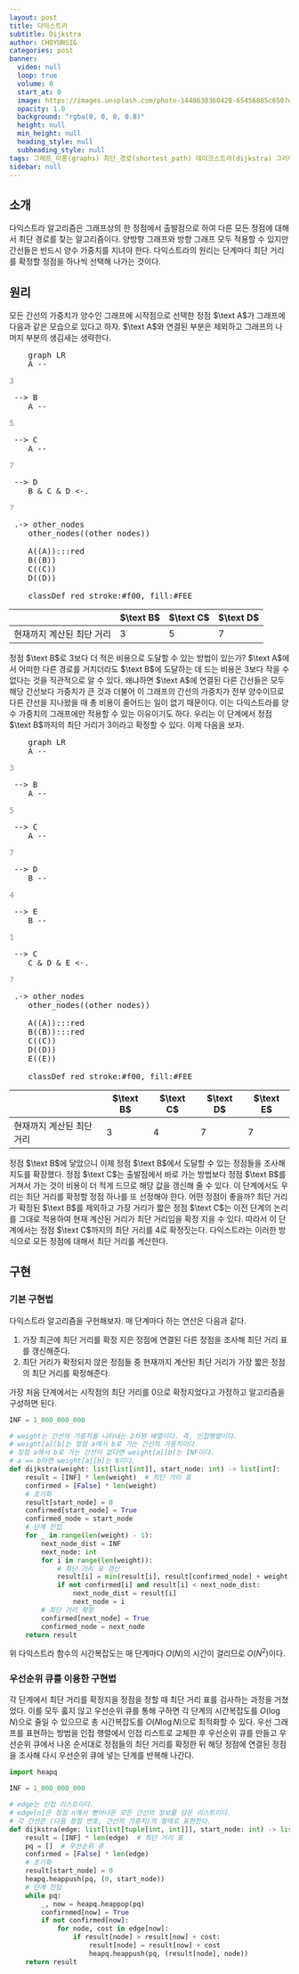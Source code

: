 ```yaml
---
layout: post
title: 다익스트라
subtitle: Dijkstra
author: CHOYUNSIG
categories: post
banner:
  video: null
  loop: true
  volume: 0
  start_at: 0
  image: https://images.unsplash.com/photo-1448630360428-65456885c650?q=80&w=1467&auto=format&fit=crop&ixlib=rb-4.0.3&ixid=M3wxMjA3fDB8MHxwaG90by1wYWdlfHx8fGVufDB8fHx8fA%3D%3D
  opacity: 1.0
  background: "rgba(0, 0, 0, 0.8)"
  height: null
  min_height: null
  heading_style: null
  subheading_style: null
tags: 그래프_이론(graphs) 최단_경로(shortest_path) 데이크스트라(dijkstra) 그리디_알고리즘(greedy)
sidebar: null
---
```


## 소개

다익스트라 알고리즘은 그래프상의 한 정점에서 출발점으로 하여 다른 모든 정점에 대해서 최단 경로를 찾는 알고리즘이다. 양방향 그래프와 방향 그래프 모두 적용할 수 있지만 간선들은 반드시 양수 가중치를 지녀야 한다. 다익스트라의 원리는 단계마다 최단 거리를 확정할 정점을 하나씩 선택해 나가는 것이다. 

## 원리

모든 간선의 가중치가 양수인 그래프에 시작점으로 선택한 정점 $\text A$가 그래프에 다음과 같은 모습으로 있다고 하자. $\text A$와 연결된 부분은 제외하고 그래프의 나머지 부분의 생김새는 생략한다.

<pre class="mermaid">
    graph LR
    A -- <p style="color: #888">3</p> --> B
    A -- <p style="color: #888">5</p> --> C
    A -- <p style="color: #888">7</p> --> D
    B & C & D <-. <p style="color: #888">?</p> .-> other_nodes
    other_nodes((other nodes))

    A((A)):::red
    B((B))
    C((C))
    D((D))

    classDef red stroke:#f00, fill:#FEE
</pre>

|                         |  $\text B$  |  $\text C$  |  $\text D$  |
| ---                     | ---         | ---         | ---         |
| 현재까지 계산된 최단 거리 |  3          |  5          |  7          |

정점 $\text B$로 3보다 더 적은 비용으로 도달할 수 있는 방법이 있는가? $\text A$에서 어떠한 다른 경로를 거치더라도 $\text B$에 도달하는 데 드는 비용은 3보다 작을 수 없다는 것을 직관적으로 알 수 있다. 왜냐하면 $\text A$에 연결된 다른 간선들은 모두 해당 간선보다 가중치가 큰 것과 더불어 이 그래프의 간선의 가중치가 전부 양수이므로 다른 간선을 지나왔을 때 총 비용이 줄어드는 일이 없기 때문이다. 이는 다익스트라를 양수 가중치의 그래프에만 적용할 수 있는 이유이기도 하다. 우리는 이 단계에서 정점 $\text B$까지의 최단 거리가 3이라고 확정할 수 있다. 이제 다음을 보자.

<pre class="mermaid">
    graph LR
    A -- <p style="color: #888">3</p> --> B
    A -- <p style="color: #888">5</p> --> C
    A -- <p style="color: #888">7</p> --> D
    B -- <p style="color: #888">4</p> --> E
    B -- <p style="color: #888">1</p> --> C
    C & D & E <-. <p style="color: #888">?</p> .-> other_nodes
    other_nodes((other nodes))

    A((A)):::red
    B((B)):::red
    C((C))
    D((D))
    E((E))

    classDef red stroke:#f00, fill:#FEE
</pre>

|                         |  $\text B$  |  $\text C$  |  $\text D$  |  $\text E$  |
| ---                     | ---         | ---         | ---         | ---         |
| 현재까지 계산된 최단 거리 |  3          |  4          |  7          |  7          |

정점 $\text B$에 닿았으니 이제 정점 $\text B$에서 도달할 수 있는 정점들을 조사해 지도를 확장했다. 정점 $\text C$는 출발점에서 바로 가는 방법보다 정점 $\text B$를 거쳐서 가는 것이 비용이 더 적게 드므로 해당 값을 갱신해 줄 수 있다. 이 단계에서도 우리는 최단 거리를 확정할 정점 하나를 또 선정해야 한다. 어떤 정점이 좋을까? 최단 거리가 확정된 $\text B$를 제외하고 가장 거리가 짧은 정점 $\text C$는 이전 단계의 논리를 그대로 적용하여 현재 계산된 거리가 최단 거리임을 확정 지을 수 있다. 따라서 이 단계에서는 정점 $\text C$까지의 최단 거리를 4로 확정짓는다. 다익스트라는 이러한 방식으로 모든 정점에 대해서 최단 거리를 계산한다.

## 구현

### 기본 구현법

다익스트라 알고리즘을 구현해보자. 매 단계마다 하는 연산은 다음과 같다.

1. 가장 최근에 최단 거리를 확정 지은 정점에 연결된 다른 정점을 조사해 최단 거리 표를 갱신해준다.
2. 최단 거리가 확정되지 않은 정점들 중 현재까지 계산된 최단 거리가 가장 짧은 정점의 최단 거리를 확정해준다.

가장 처음 단계에서는 시작점의 최단 거리를 0으로 확정지었다고 가정하고 알고리즘을 구성하면 된다.

```python
INF = 1_000_000_000

# weight는 간선의 가중치를 나타내는 2차원 배열이다. 즉, 인접행렬이다.
# weight[a][b]는 정점 a에서 b로 가는 간선의 가중치이다.
# 정점 a에서 b로 가는 간선이 없다면 weight[a][b]는 INF이다.
# a == b라면 weight[a][b]는 0이다.
def dijkstra(weight: list[list[int]], start_node: int) -> list[int]:
    result = [INF] * len(weight)  # 최단 거리 표
    confirmed = [False] * len(weight)
    # 초기화
    result[start_node] = 0
    confirmed[start_node] = True
    confirmed_node = start_node
    # 단계 진입
    for _ in range(len(weight) - 1):
        next_node_dist = INF
        next_node: int
        for i in range(len(weight)):
            # 최단 거리 표 갱신
            result[i] = min(result[i], result[confirmed_node] + weight[confirmed_node][i])
            if not confirmed[i] and result[i] < next_node_dist:
                next_node_dist = result[i]
                next_node = i
        # 최단 거리 확정
        confirmed[next_node] = True
        confirmed_node = next_node
    return result
```

위 다익스트라 함수의 시간복잡도는 매 단계마다 $O(N)$의 시간이 걸리므로 $O(N^2)$이다.

### 우선순위 큐를 이용한 구현법

각 단계에서 최단 거리를 확정지을 정점을 정할 때 최단 거리 표를 검사하는 과정을 거쳤었다. 이를 모두 훓지 않고 우선순위 큐를 통해 구하면 각 단계의 시간복잡도를 $O(\log N)$으로 줄일 수 있으므로 총 시간복잡도를 $O(N\log N)$으로 최적화할 수 있다. 우선 그래프를 표현하는 방법을 인접 행렬에서 인접 리스트로 교체한 후 우선순위 큐를 만들고 우선순위 큐에서 나온 순서대로 정점들의 최단 거리를 확정한 뒤 해당 정점에 연결된 정점을 조사해 다시 우선순위 큐에 넣는 단계를 반복해 나간다.

```python
import heapq

INF = 1_000_000_000

# edge는 인접 리스트이다.
# edge[n]은 정점 n에서 뻗어나온 모든 간선의 정보를 담은 리스트이다.
# 각 간선은 (다음 정점 번호, 간선의 가중치)의 형태로 표현한다.
def dijkstra(edge: list[list[tuple[int, int]]], start_node: int) -> list[int]:
    result = [INF] * len(edge)  # 최단 거리 표
    pq = []  # 우선순위 큐
    confirmed = [False] * len(edge)
    # 초기화
    result[start_node] = 0
    heapq.heappush(pq, (0, start_node))
    # 단계 진입
    while pq:
        _, now = heapq.heappop(pq)
        confirnmed[now] = True
        if not confirmed[now]:
            for node, cost in edge[now]:
                if result[node] > result[now] + cost:
                    result[node] = result[now] + cost
                    heapq.heappush(pq, (result[node], node))
    return result
```